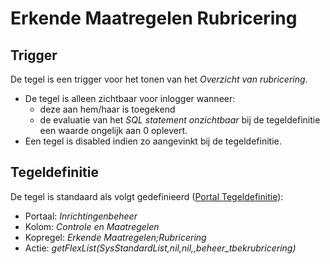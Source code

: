 # Erkende Maatregelen Rubricering

## Trigger

De tegel is een trigger voor het tonen van het _Overzicht van rubricering_.

- De tegel is alleen zichtbaar voor inlogger wanneer:
  - deze aan hem/haar is toegekend
  - de evaluatie van het _SQL statement onzichtbaar_ bij de tegeldefinitie een waarde ongelijk aan 0 oplevert.
- Een tegel is disabled indien zo aangevinkt bij de tegeldefinitie.

## Tegeldefinitie

De tegel is standaard als volgt gedefinieerd ([Portal Tegeldefinitie](/docs/instellen_inrichten/portaldefinitie/portal_tegel.md)):

- Portaal: _Inrichtingenbeheer_
- Kolom: _Controle en Maatregelen_
- Kopregel: _Erkende Maatregelen;Rubricering_
- Actie: _getFlexList(SysStandardList,nil,nil,,beheer_tbekrubricering)_
